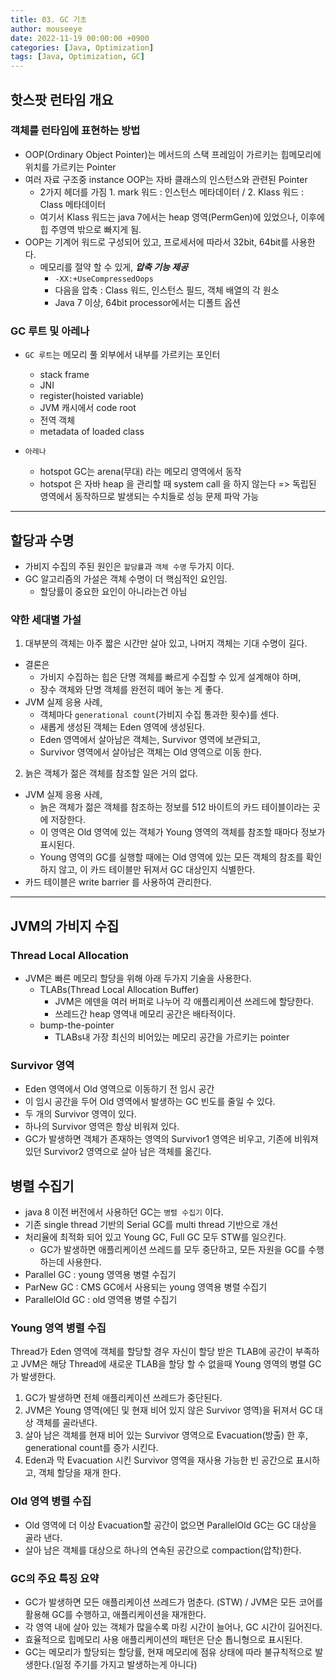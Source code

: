 ```yaml
---
title: 03. GC 기초
author: mouseeye
date: 2022-11-19 00:00:00 +0900
categories: [Java, Optimization]
tags: [Java, Optimization, GC]
---
```


## 핫스팟 런타임 개요
### 객체를 런타임에 표현하는 방법
- OOP(Ordinary Object Pointer)는 메서드의 스택 프레임이 가르키는 힙메모리에 위치를 가르키는 Pointer
- 여러 자료 구조중 instance OOP는 자바 클래스의 인스턴스와 관련된 Pointer
  - 2가지 헤더를 가짐 1. mark 워드 : 인스턴스 메타데이터 / 2. Klass 워드 : Class 메타데이터
  - 여기서 Klass 워드는 java 7에서는 heap 영역(PermGen)에 있었으나, 이후에 힙 주영역 밖으로 빠지게 됨.
- OOP는 기계어 워드로 구성되어 있고, 프로세서에 따라서 32bit, 64bit를 사용한다.
  - 메모리를 절약 할 수 있게, ***압축 기능 제공***
    - `-XX:+UseCompressedOops`
    - 다음을 압축 : Class 워드, 인스턴스 필드, 객체 배열의 각 원소
    - Java 7 이상, 64bit processor에서는 디폴트 옵션

### GC 루트 및 아레나
- `GC 루트`는 메모리 풀 외부에서 내부를 가르키는 포인터
  - stack frame
  - JNI
  - register(hoisted variable)
  - JVM 캐시에서 code root
  - 전역 객체
  - metadata of loaded class

- `아레나`
  - hotspot GC는 arena(무대) 라는 메모리 영역에서 동작
  - hotspot 은 자바 heap 을 관리할 때 system call 을 하지 않는다
  => 독립된 영역에서 동작하므로 발생되는 수치들로 성능 문제 파악 가능


---
## 할당과 수명
- 가비지 수집의 주된 원인은 `할당률`과 `객체 수명` 두가지 이다.
- GC 알고리즘의 가설은 객체 수명이 더 핵심적인 요인임.
  - 할당률이 중요한 요인이 아니라는건 아님

### 약한 세대별 가설
1. 대부분의 객체는 아주 짧은 시간만 살아 있고, 나머지 객체는 기대 수명이 길다.
- 결론은
  - 가비지 수집하는 힙은 단명 객체를 빠르게 수집할 수 있게 설계해야 하며,
  - 장수 객체와 단명 객체를 완전히 떼어 놓는 게 좋다.
- JVM 실제 응용 사례,
  - 객체마다 `generational count`(가비지 수집 통과한 횟수)를 센다.
  - 새롭게 생성된 객체는 Eden 영역에 생성된다.
  - Eden 영역에서 살아남은 객체는, Survivor 영역에 보관되고,
  - Survivor 영역에서 살아남은 객체는 Old 영역으로 이동 한다.

2. 늙은 객체가 젊은 객체를 참조할 일은 거의 없다.
- JVM 실제 응용 사례,
  - 늙은 객체가 젊은 객체를 참조하는 정보를 512 바이트의 카드 테이블이라는 곳에 저장한다.
  - 이 영역은 Old 영역에 있는 객체가 Young 영역의 객체를 참조할 때마다 정보가 표시된다.
  - Young 영역의 GC를 실행할 때에는 Old 영역에 있는 모든 객체의 참조를 확인하지 않고, 이 카드 테이블만 뒤져서 GC 대상인지 식별한다.
- 카드 테이블은 write barrier 를 사용하여 관리한다.
---

## JVM의 가비지 수집
### Thread Local Allocation
- JVM은 빠른 메모리 할당을 위해 아래 두가지 기술을 사용한다.
  - TLABs(Thread Local Allocation Buffer)
    - JVM은 에덴을 여러 버퍼로 나누어 각 애플리케이션 쓰레드에 할당한다.
    - 쓰레드간 heap 영역내 메모리 공간은 배타적이다.
  - bump-the-pointer
    - TLABs내 가장 최신의 비어있는 메모리 공간을 가르키는 pointer
### Survivor 영역
- Eden 영역에서 Old 영역으로 이동하기 전 임시 공간
- 이 임시 공간을 두어 Old 영역에서 발생하는 GC 빈도를 줄일 수 있다.
- 두 개의 Survivor 영역이 있다.
- 하나의 Survivor 영역은 항상 비워져 있다.
- GC가 발생하면 객체가 존재하는 영역의 Survivor1 영역은 비우고, 기존에 비워져 있던 Survivor2 영역으로 살아 남은 객체를 옮긴다.

## 병렬 수집기
- java 8 이전 버전에서 사용하던 GC는 `병렬 수집기` 이다.
- 기존 single thread 기반의 Serial GC를 multi thread 기반으로 개선
- 처리율에 최적화 되어 있고 Young GC, Full GC 모두 STW를 일으킨다.
  - GC가 발생하면 애플리케이션 쓰레드를 모두 중단하고, 모든 자원을 GC를 수행하는데 사용한다.
- Parallel GC : young 영역용 병렬 수집기
- ParNew GC : CMS GC에서 사용되는 young 영역용 병렬 수집기
- ParallelOld GC : old 영역용 병렬 수집기

### Young 영역 병렬 수집
Thread가 Eden 영역에 객체를 할당할 경우 자신이 할당 받은 TLAB에 공간이 부족하고 JVM은 해당 Thread에 새로운 TLAB을 할당 할 수 없을때 Young 영역의 병렬 GC가 발생한다.
1. GC가 발생하면 전체 애플리케이션 쓰레드가 중단된다.
2. JVM은 Young 영역(에딘 및 현재 비어 있지 않은 Survivor 영역)을 뒤져서 GC 대상 객체를 골라낸다.
3. 살아 남은 객체를 현재 비어 있는 Survivor 영역으로 Evacuation(방출) 한 후, generational count를 증가 시킨다.
4. Eden과 막 Evacuation 시킨 Survivor 영역을 재사용 가능한 빈 공간으로 표시하고, 객체 할당을 재개 한다.


### Old 영역 병렬 수집
- Old 영역에 더 이상 Evacuation할 공간이 없으면 ParallelOld GC는 GC 대상을 골라 낸다.
- 살아 남은 객체를 대상으로 하나의 연속된 공간으로 compaction(압착)한다.

### GC의 주요 특징 요약
- GC가 발생하면 모든 애플리케이션 쓰레드가 멈춘다. (STW) / JVM은 모든 코어를 활용해 GC를 수행하고, 애플리케이션을 재개한다.
- 각 영역 내에 살아 있는 객체가 많을수록 마킹 시간이 늘어나, GC 시간이 길어진다.
- 효율적으로 힙메모리 사용 애플리케이션의 패턴은 단순 톱니형으로 표시된다.
- GC는 메모리가 할당되는 할당률, 현재 메모리에 점유 상태에 따라 불규칙적으로 발생한다.(일정 주기를 가지고 발생하는게 아니다)
